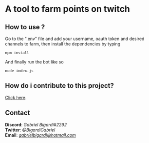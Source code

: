 # A tool to farm points on twitch

## How to use ?
Go to the ".env" file and add your username, oauth token and desired channels to farm, then install the dependencies by typing
```
npm install
```

And finally run the bot like so
```
node index.js
```

## How do i contribute to this project?
[Click here](CONTRIBUTING.md).

## Contact
**Discord**: *Gabriel Bigardi#2292*  
**Twitter**: *@BigardiGabriel*  
**Email**: *gabrielbigardi@hotmail.com*  
